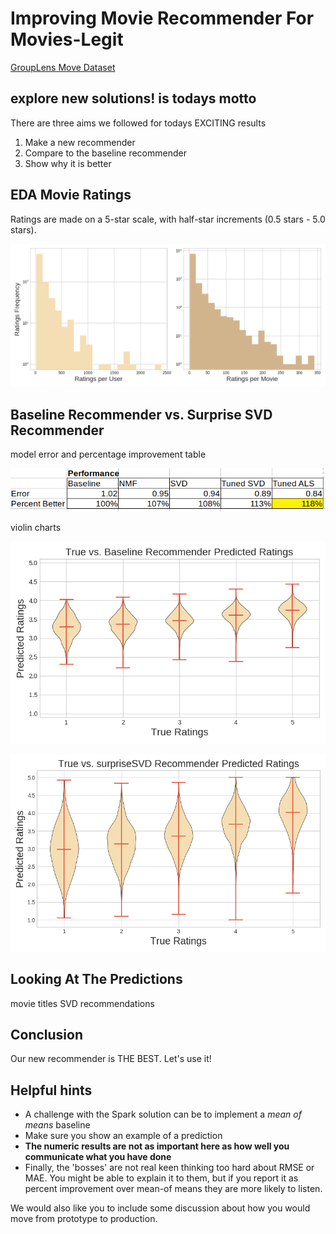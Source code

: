 
# Improving Movie Recommender For **Movies-Legit**

[GroupLens Move Dataset](https://grouplens.org/datasets/movielens/)

## explore new solutions! is todays motto

There are three aims we followed for todays EXCITING results

1. Make a new recommender
2. Compare to the baseline recommender
3. Show why it is better

## EDA Movie Ratings

Ratings are made on a 5-star scale, with half-star increments (0.5 stars - 5.0 stars).

![Work Flow](img/counts_hist.png)

## Baseline Recommender vs. Surprise SVD Recommender

model error and percentage improvement table

![Work Flow](img/error_table.png)

violin charts

![Work Flow](img/violin_means.png)

![Work Flow](img/violin_svd.png)

## Looking At The Predictions

movie titles SVD recommendations






## Conclusion

Our new recommender is THE BEST. Let's use it!

    
Helpful hints
------------------

  * A challenge with the Spark solution can be to implement a *mean of means* baseline
  * Make sure you show an example of a prediction
  * **The numeric results are not as important here as how well you communicate what you have done**  
  * Finally, the 'bosses' are not real keen thinking too hard about
    RMSE or MAE.  You might be able to explain it to them, but if you
    report it as percent improvement over mean-of means they are more
    likely to listen.
    
We would also like you to include some discussion about how you would
move from prototype to production.
